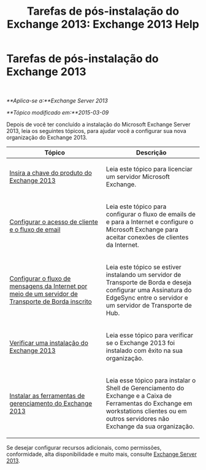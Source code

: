 ﻿---
title: 'Tarefas de pós-instalação do Exchange 2013: Exchange 2013 Help'
TOCTitle: Tarefas de pós-instalação do Exchange 2013
ms:assetid: bd99aaa4-b82c-427c-ab65-b9230ff63fb2
ms:mtpsurl: https://technet.microsoft.com/pt-br/library/Bb124397(v=EXCHG.150)
ms:contentKeyID: 50486521
ms.date: 05/22/2018
mtps_version: v=EXCHG.150
ms.translationtype: MT
---

# Tarefas de pós-instalação do Exchange 2013

 

_**Aplica-se a:**Exchange Server 2013_

_**Tópico modificado em:**2015-03-09_

Depois de você ter concluído a instalação do Microsoft Exchange Server 2013, leia os seguintes tópicos, para ajudar você a configurar sua nova organização do Exchange 2013.


<table>
<colgroup>
<col style="width: 50%" />
<col style="width: 50%" />
</colgroup>
<thead>
<tr class="header">
<th>Tópico</th>
<th>Descrição</th>
</tr>
</thead>
<tbody>
<tr class="odd">
<td><p><a href="enter-your-exchange-2013-product-key-exchange-2013-help.md">Insira a chave do produto do Exchange 2013</a></p></td>
<td><p>Leia este tópico para licenciar um servidor Microsoft Exchange.</p></td>
</tr>
<tr class="even">
<td><p><a href="configure-mail-flow-and-client-access-exchange-2013-help.md">Configurar o acesso de cliente e o fluxo de email</a></p></td>
<td><p>Leia este tópico para configurar o fluxo de emails de e para a Internet e configure o Microsoft Exchange para aceitar conexões de clientes da Internet.</p></td>
</tr>
<tr class="odd">
<td><p><a href="configure-internet-mail-flow-through-a-subscribed-edge-transport-server-exchange-2013-help.md">Configurar o fluxo de mensagens da Internet por meio de um servidor de Transporte de Borda inscrito</a></p></td>
<td><p>Leia este tópico se estiver instalando um servidor de Transporte de Borda e deseja configurar uma Assinatura do EdgeSync entre o servidor e um servidor de Transporte de Hub.</p></td>
</tr>
<tr class="even">
<td><p><a href="verify-an-exchange-2013-installation-exchange-2013-help.md">Verificar uma instalação do Exchange 2013</a></p></td>
<td><p>Leia esse tópico para verificar se o Exchange 2013 foi instalado com êxito na sua organização.</p></td>
</tr>
<tr class="odd">
<td><p><a href="install-the-exchange-2013-management-tools-exchange-2013-help.md">Instalar as ferramentas de gerenciamento do Exchange 2013</a></p></td>
<td><p>Leia esse tópico para instalar o Shell de Gerenciamento do Exchange e a Caixa de Ferramentas do Exchange em workstations clientes ou em outros servidores não Exchange da sua organização.</p></td>
</tr>
</tbody>
</table>


Se desejar configurar recursos adicionais, como permissões, conformidade, alta disponibilidade e muito mais, consulte [Exchange Server 2013](exchange-server-2013-exchange-2013-help.md).

